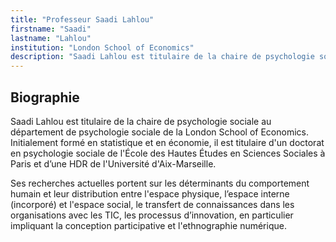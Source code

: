 ```yaml
---
title: "Professeur Saadi Lahlou"
firstname: "Saadi"
lastname: "Lahlou"
institution: "London School of Economics"
description: "Saadi Lahlou est titulaire de la chaire de psychologie sociale au département de psychologie sociale de la London School of Economics."
---
```


## Biographie

Saadi Lahlou est titulaire de la chaire de psychologie sociale au département de psychologie sociale de la London School of Economics. Initialement formé en statistique et en économie, il est titulaire d'un doctorat en psychologie sociale de l'École des Hautes Études en Sciences Sociales à Paris et d’une HDR de l'Université d'Aix-Marseille.

Ses recherches actuelles portent sur ​​les déterminants du comportement humain et leur distribution entre l'espace physique, l’espace interne (incorporé) et l'espace social, le transfert de connaissances dans les organisations avec les TIC, les processus d’innovation, en particulier impliquant la conception participative et l'ethnographie numérique.
